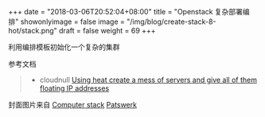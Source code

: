 +++
date = "2018-03-06T20:52:04+08:00"
title = "Openstack 复杂部署编排"
showonlyimage = false
image = "/img/blog/create-stack-8-hot/stack.png"
draft = false
weight = 69
+++

利用编排模板初始化一个复杂的集群
<!--more-->



参考文档

> - cloudnull [Using heat create a mess of servers and give all of them floating IP addresses](https://gist.github.com/cloudnull/36c92e0da5e61b13510560ae15227453)

封面图片来自 [Computer stack](https://dribbble.com/shots/2075182-Computer-stack) <a href="https://dribbble.com/Patswerk"><i class="fa fa-dribbble" aria-hidden="true"></i> Patswerk</a>
